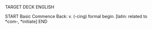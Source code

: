 TARGET DECK
ENGLISH

START
Basic
Commence
Back: v. (-cing) formal begin. [latin: related to *com-, *initiate]
END
